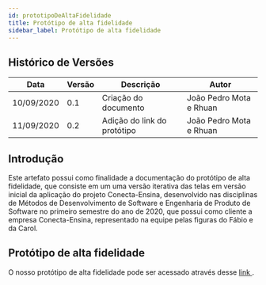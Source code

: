 ```yaml
---
id: prototipoDeAltaFidelidade
title: Protótipo de alta fidelidade
sidebar_label: Protótipo de alta fidelidade
---
```


## Histórico de Versões

| Data | Versão | Descrição | Autor |
|--------|-----------|---------------|---------|
| 10/09/2020 | 0.1 | Criação do documento | João Pedro Mota e Rhuan |
| 11/09/2020 | 0.2 | Adição do link do protótipo | João Pedro Mota e Rhuan |

## Introdução

Este artefato possui como finalidade a documentação do protótipo de alta fidelidade, que consiste em um uma versão iterativa das telas em versão inicial da aplicação do projeto Conecta-Ensina, desenvolvido nas disciplinas de Métodos de Desenvolvimento de Software e Engenharia de Produto de Software no primeiro semestre do ano de 2020, que possui como cliente a empresa Conecta-Ensina, representado na equipe pelas figuras do Fábio e da Carol.

## Protótipo de alta fidelidade

O nosso protótipo de alta fidelidade pode ser acessado através desse <a href="https://www.figma.com/proto/XfMm6Z3MvmXyZxItiAZNjh/Conecta-Ensina?node-id=1%3A2&scaling=scale-down"> link </a>.
